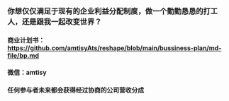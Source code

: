 ### 你想仅仅满足于现有的企业利益分配制度，做一个勤勤恳恳的打工人，还是跟我一起改变世界？
#### 商业计划书： https://github.com/amtisyAts/reshape/blob/main/bussiness-plan/md-file/bp.md
#### 微信：amtisy
#### 任何参与者未来都会获得经过协商的公司营收分成
